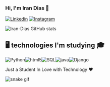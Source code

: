 ### Hi, I'm Iran Dias 👋

[![Linkedin](https://img.shields.io/badge/LinkedIn-0077B5?style=for-the-badge&logo=linkedin&logoColor=white)](https://www.linkedin.com/in/iran-dias-27aa3221a/)
[![Instagram](https://img.shields.io/badge/Instagram-E4405F?style=for-the-badge&logo=instagram&logoColor=white)](https://instagram.com/i.daysl?igshid=MzNlNGNkZWQ4Mg==)

![Iran-Dias GitHub stats](https://github-readme-stats.vercel.app/api?username=Iran-Days&show_icons=true&theme=merko)

## 🖥️ technologies I'm studying 🎓

![Python](https://img.shields.io/badge/Python-14354C?style=for-the-badge&logo=python&logoColor=white)![html5](https://img.shields.io/badge/HTML5-E34F26?style=for-the-badge&logo=html5&logoColor=white)![SQL](https://img.shields.io/badge/SQLite-07405E?style=for-the-badge&logo=sqlite&logoColor=white)![java](https://img.shields.io/badge/JavaScript-323330?style=for-the-badge&logo=javascript&logoColor=F7DF1E)![Django](https://img.shields.io/badge/Django-092E20?style=for-the-badge&logo=django&logoColor=white)

Just a Student In Love with Technology ❤️

![snake gif](https://github.com/Iran-Days/Iran-Days/blob/output/github-contribution-grid-snake.svg)
